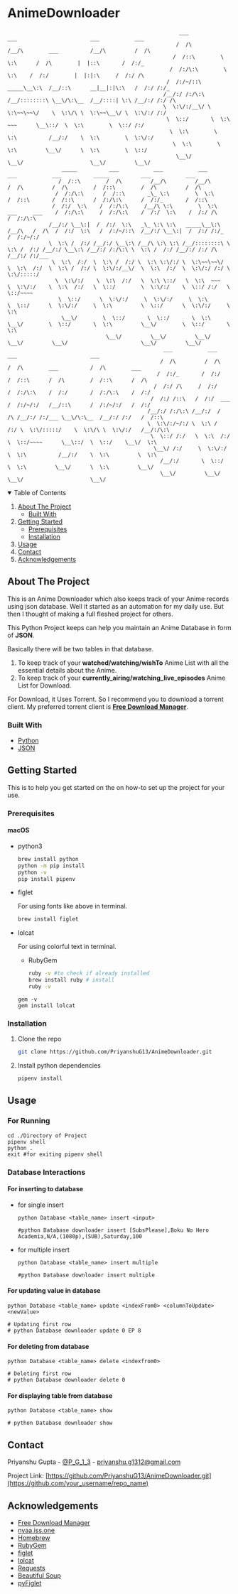 # AnimeDownloader 

                                                          ___           ___                       ___           ___     
                                                         /  /\         /__/\        ___          /__/\         /  /\    
                                                        /  /::\        \  \:\      /  /\        |  |::\       /  /:/_   
                                                       /  /:/\:\        \  \:\    /  /:/        |  |:|:\     /  /:/ /\  
                                                      /  /:/~/::\   _____\__\:\  /__/::\      __|__|:|\:\   /  /:/ /:/_ 
                                                     /__/:/ /:/\:\ /__/::::::::\ \__\/\:\__  /__/::::| \:\ /__/:/ /:/ /\
                                                     \  \:\/:/__\/ \  \:\~~\~~\/    \  \:\/\ \  \:\~~\__\/ \  \:\/:/ /:/
                                                      \  \::/       \  \:\  ~~~      \__\::/  \  \:\        \  \::/ /:/ 
                                                       \  \:\        \  \:\          /__/:/    \  \:\        \  \:\/:/  
                                                        \  \:\        \  \:\         \__\/      \  \:\        \  \::/   
                                                         \__\/         \__\/                     \__\/         \__\/    
                     _____          ___           ___           ___                         ___           ___          _____          ___           ___     
                    /  /::\        /  /\         /__/\         /__/\                       /  /\         /  /\        /  /::\        /  /\         /  /\    
                   /  /:/\:\      /  /::\       _\_ \:\        \  \:\                     /  /::\       /  /::\      /  /:/\:\      /  /:/_       /  /::\   
                  /  /:/  \:\    /  /:/\:\     /__/\ \:\        \  \:\    ___     ___    /  /:/\:\     /  /:/\:\    /  /:/  \:\    /  /:/ /\     /  /:/\:\  
                 /__/:/ \__\:|  /  /:/  \:\   _\_ \:\ \:\   _____\__\:\  /__/\   /  /\  /  /:/  \:\   /  /:/~/::\  /__/:/ \__\:|  /  /:/ /:/_   /  /:/~/:/  
                 \  \:\ /  /:/ /__/:/ \__\:\ /__/\ \:\ \:\ /__/::::::::\ \  \:\ /  /:/ /__/:/ \__\:\ /__/:/ /:/\:\ \  \:\ /  /:/ /__/:/ /:/ /\ /__/:/ /:/___
                  \  \:\  /:/  \  \:\ /  /:/ \  \:\ \:\/:/ \  \:\~~\~~\/  \  \:\  /:/  \  \:\ /  /:/ \  \:\/:/__\/  \  \:\  /:/  \  \:\/:/ /:/ \  \:\/:::::/
                   \  \:\/:/    \  \:\  /:/   \  \:\ \::/   \  \:\  ~~~    \  \:\/:/    \  \:\  /:/   \  \::/        \  \:\/:/    \  \::/ /:/   \  \::/~~~~ 
                    \  \::/      \  \:\/:/     \  \:\/:/     \  \:\         \  \::/      \  \:\/:/     \  \:\         \  \::/      \  \:\/:/     \  \:\     
                     \__\/        \  \::/       \  \::/       \  \:\         \__\/        \  \::/       \  \:\         \__\/        \  \::/       \  \:\    
                                   \__\/         \__\/         \__\/                       \__\/         \__\/                       \__\/         \__\/    
                                                     ___           ___           ___                       ___               
                                                    /  /\         /  /\         /  /\        ___          /  /\        ___   
                                                   /  /:/_       /  /:/        /  /::\      /  /\        /  /::\      /  /\  
                                                  /  /:/ /\     /  /:/        /  /:/\:\    /  /:/       /  /:/\:\    /  /:/  
                                                 /  /:/ /::\   /  /:/  ___   /  /:/~/:/   /__/::\      /  /:/~/:/   /  /:/   
                                                /__/:/ /:/\:\ /__/:/  /  /\ /__/:/ /:/___ \__\/\:\__  /__/:/ /:/   /  /::\   
                                                \  \:\/:/~/:/ \  \:\ /  /:/ \  \:\/:::::/    \  \:\/\ \  \:\/:/   /__/:/\:\  
                                                 \  \::/ /:/   \  \:\  /:/   \  \::/~~~~      \__\::/  \  \::/    \__\/  \:\ 
                                                  \__\/ /:/     \  \:\/:/     \  \:\          /__/:/    \  \:\         \  \:\
                                                    /__/:/       \  \::/       \  \:\         \__\/      \  \:\         \__\/
                                                    \__\/         \__\/         \__\/                     \__\/              


<!-- TABLE OF CONTENTS -->
<details open="open">
  <summary>Table of Contents</summary>
  <ol>
    <li>
      <a href="#about-the-project">About The Project</a>
      <ul>
        <li><a href="#built-with">Built With</a></li>
      </ul>
    </li>
    <li>
      <a href="#getting-started">Getting Started</a>
      <ul>
        <li><a href="#prerequisites">Prerequisites</a></li>
        <li><a href="#installation">Installation</a></li>
      </ul>
    </li>
    <li><a href="#usage">Usage</a></li>
    <li><a href="#contact">Contact</a></li>
    <li><a href="#acknowledgements">Acknowledgements</a></li>
  </ol>
</details>



<!-- ABOUT THE PROJECT -->
## About The Project
This is an Anime Downloader which also keeps track of your Anime records using json database.
Well it started as an automation for my daily use. But then I thought of making a full fleshed project for others. 

This Python Project keeps can help you maintain an Anime Database in form of **JSON**.

Basically there will be two tables in that database.
1. To keep track of your **watched/watching/wishTo** Anime List with all the essential details about the Anime.
2. To keep track of your **currently_airing/watching_live_episodes** Anime List for Download.

For Download, it Uses Torrent. So I recommend you to download a torrent client.
My preferred torrent client is **[Free Download Manager](https://www.freedownloadmanager.org)**.


### Built With

* [Python](https://getbootstrap.com)
* [JSON](https://jquery.com)


<!-- GETTING STARTED -->
## Getting Started

This is to help you get started on the on how-to set up the project for your use.

### Prerequisites

#### macOS

* python3
  ```sh
  brew install python
  python -m pip install
  python -v
  pip install pipenv
  ```

* figlet
  
  For using fonts like above in terminal.
  ```sh
  brew install figlet
  ```

* lolcat
  
  For using colorful text in terminal.
  * RubyGem
    ```sh
    ruby -v #to check if already installed
    brew install ruby # install
    ruby -v
    ```
  ```shell
  gem -v
  gem install lolcat
  ```

### Installation

1. Clone the repo
   ```sh
   git clone https://github.com/PriyanshuG13/AnimeDownloader.git
   ```
2. Install python dependencies
   ```sh
   pipenv install
   ```

<!-- USAGE EXAMPLES -->
## Usage

### For Running

```
cd ./Directory of Project
pipenv shell
python .
exit #for exiting pipenv shell
```

### Database Interactions

#### For inserting to database

* for single insert
    ```
    python Database <table_name> insert <input>
  
    #python Database downloader insert [SubsPlease],Boku No Hero Academia,N/A,(1080p),(SUB),Saturday,100
    ```
* for multiple insert
    ```
    python Database <table_name> insert multiple
  
    #python Database downloader insert multiple
    ```

#### For updating value in database

```
python Database <table_name> update <indexFrom0> <columnToUpdate> <newValue>

# Updating first row
# python Database downloader update 0 EP 8
```

#### For deleting from database

```
python Database <table_name> delete <indexfrom0>

# Deleting first row
# python Database downloader delete 0
```

#### For displaying table from database

```
python Database <table_name> show

# python Database downloader show
```

<!-- CONTRIBUTING 
## Contributing

Contributions are what make the open source community such an amazing place to be learn, inspire, and create. Any contributions you make are **greatly appreciated**.

1. Fork the Project
2. Create your Feature Branch (`git checkout -b feature/AmazingFeature`)
3. Commit your Changes (`git commit -m 'Add some AmazingFeature'`)
4. Push to the Branch (`git push origin feature/AmazingFeature`)
5. Open a Pull Request
-->

<!-- 
## License
Distributed under the MIT License. See `LICENSE` for more information.
-->


<!-- CONTACT -->
## Contact

Priyanshu Gupta - [@P_G_1_3](https://twitter.com/your_username) - priyanshu.g1312@gmail.com

Project Link: [https://github.com/PriyanshuG13/AnimeDownloader.git](https://github.com/your_username/repo_name)



<!-- ACKNOWLEDGEMENTS -->
## Acknowledgements
* [Free Download Manager](https://www.freedownloadmanager.org)
* [nyaa.iss.one](https://nyaa.iss.one)
* [Homebrew](https://brew.sh)
* [RubyGem](https://www.ruby-lang.org/en/)
* [figlet](http://www.figlet.org)
* [lolcat](https://github.com/busyloop/lolcat.git)
* [Requests](https://pypi.org/project/requests/)
* [Beautiful Soup](https://pypi.org/project/beautifulsoup4/)
* [pyFiglet](https://pypi.org/project/pyfiglet/)


